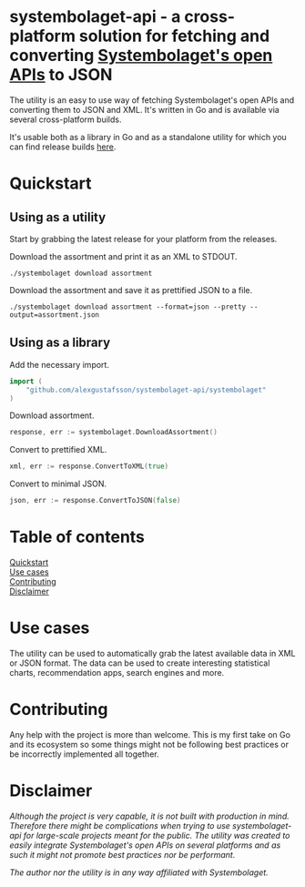systembolaget-api  - a cross-platform solution for fetching and converting [Systembolaget's open APIs](https://www.systembolaget.se/api/) to JSON
======

The utility is an easy to use way of fetching Systembolaget's open APIs and converting them to JSON and XML. It's written in Go and is available via several cross-platform builds.

It's usable both as a library in Go and as a standalone utility for which you can find release builds [here](https://github.com/AlexGustafsson/systembolaget-api-fetch/releases/).

# Quickstart
<a name="quickstart"></a>

## Using as a utility

Start by grabbing the latest release for your platform from the releases.

Download the assortment and print it as an XML to STDOUT.

```shell
./systembolaget download assortment
```

Download the assortment and save it as prettified JSON to a file.

```shell
./systembolaget download assortment --format=json --pretty --output=assortment.json
```

## Using as a library

Add the necessary import.

```go
import (
	"github.com/alexgustafsson/systembolaget-api/systembolaget"
)
```

Download assortment.

```go
response, err := systembolaget.DownloadAssortment()
```

Convert to prettified XML.

```go
xml, err := response.ConvertToXML(true)
```

Convert to minimal JSON.

```go
json, err := response.ConvertToJSON(false)
```

# Table of contents

[Quickstart](#quickstart)<br/>
[Use cases](#usecases)<br/>
[Contributing](#contributing)<br/>
[Disclaimer](#disclaimer)

# Use cases
<a name="usecases"></a>

The utility can be used to automatically grab the latest available data in XML or JSON format. The data can be used to create interesting statistical charts, recommendation apps, search engines and more.

# Contributing
<a name="contributing"></a>

Any help with the project is more than welcome. This is my first take on Go and its ecosystem so some things might not be following best practices or be incorrectly implemented all together.

# Disclaimer
<a name="disclaimer"></a>

_Although the project is very capable, it is not built with production in mind. Therefore there might be complications when trying to use systembolaget-api for large-scale projects meant for the public. The utility was created to easily integrate Systembolaget's open APIs on several platforms and as such it might not promote best practices nor be performant._

_The author nor the utility is in any way affiliated with Systembolaget._
